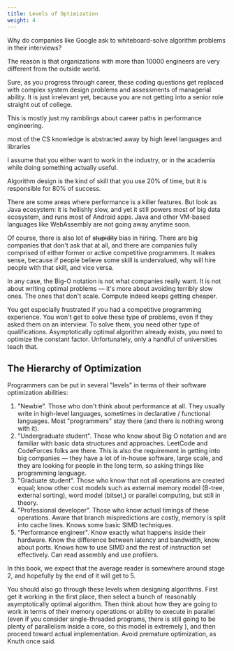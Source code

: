 ```yaml
---
title: Levels of Optimization
weight: 4
---
```


Why do companies like Google ask to whiteboard-solve algorithm problems in their interviews?

The reason is that organizations with more than 10000 engineers are very different from the outside world.

Sure, as you progress through career, these coding questions get replaced with complex system design problems and assessments of managerial ability. It is just irrelevant yet, because you are not getting into a senior role straight out of college.

This is mostly just my ramblings about career paths in performance engineering.

most of the CS knowledge is abstracted away by high level languages and libraries

I assume that you either want to work in the industry, or in the academia while doing something actually useful.

Algorithm design is the kind of skill that you use 20% of time, but it is responsible for 80% of success.

There are some areas where performance is a killer features. But look as Java ecosystem: it is hellishly slow, and yet it still powers most of big data ecosystem, and runs most of Android apps. Java and other VM-based languages like WebAssembly are not going away anytime soon.

Of course, there is also lot of ~~stupidity~~ bias in hiring. There are big companies that don't ask that at all, and there are companies fully comprised of either former or active competitive programmers. It makes sense, because if people believe some skill is undervalued, why will hire people with that skill, and vice versa.

In any case, the Big-O notation is not what companies really want. It is not about writing optimal problems — it's more about avoiding terribly slow ones. The ones that don't scale. Compute indeed keeps getting cheaper.

You get especially frustrated if you had a competitive programming experience. You won't get to solve these type of problems, even if they asked them on an interview. To solve them, you need other type of qualifications. Asymptotically optimal algorithm already exists, you need to optimize the constant factor. Unfortunately, only a handful of universities teach that.

## The Hierarchy of Optimization

Programmers can be put in several "levels" in terms of their software optimization abilities:

1. "Newbie". Those who don't think about performance at all. They usually write in high-level languages, sometimes in declarative / functional languages. Most "programmers" stay there (and there is nothing wrong with it).
2. "Undergraduate student". Those who know about Big O notation and are familiar with basic data structures and approaches. LeetCode and CodeForces folks are there. This is also the requirement in getting into big companies — they have a lot of in-house software, large scale, and they are looking for people in the long term, so asking things like programming language.
3. "Graduate student". Those who know that not all operations are created equal; know other cost models such as external memory model (B-tree, external sorting), word model (bitset,) or parallel computing, but still in theory.
4. "Professional developer". Those who know actual timings of these operations. Aware that branch mispredictions are costly, memory is split into cache lines. Knows some basic SIMD techniques. 
5. "Performance engineer". Know exactly what happens inside their hardware. Know the difference between latency and bandwidth, know about ports. Knows how to use SIMD and the rest of instruction set effectively. Can read assembly and use profilers.

In this book, we expect that the average reader is somewhere around stage 2, and hopefully by the end of it will get to 5.

You should also go through these levels when designing algorithms. First get it working in the first place, then select a bunch of reasonably asymptotically optimal algorithm. Then think about how they are going to work in terms of their memory operations or ability to execute in parallel (even if you consider single-threaded programs, there is still going to be plenty of parallelism inside a core, so this model is extremely ), and then proceed toward actual implementation. Avoid premature optimization, as Knuth once said.
